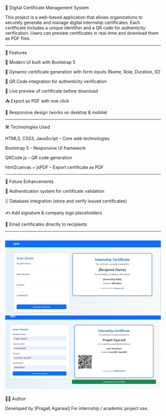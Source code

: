 📜 Digital Certificate Management System

This project is a web-based application that allows organizations to securely generate and manage digital internship certificates.
Each certificate includes a unique identifier and a QR code for authenticity verification. Users can preview certificates in real-time and download them as PDF files.

---

🚀 Features

🎨 Modern UI built with Bootstrap 5

📝 Dynamic certificate generation with form inputs (Name, Role, Duration, ID)

📲 QR Code integration for authenticity verification

👀 Live preview of certificate before download

📥 Export as PDF with one click

📱 Responsive design (works on desktop & mobile)

---

🛠️ Technologies Used

HTML5, CSS3, JavaScript – Core web technologies

Bootstrap 5 – Responsive UI framework

QRCode.js – QR code generation

html2canvas + jsPDF – Export certificate as PDF

---

🎯 Future Enhancements

🔐 Authentication system for certificate validation

🗄️ Database integration (store and verify issued certificates)

✍️ Add signature & company logo placeholders

📧 Email certificates directly to recipients

---

![Screenshot 2025-08-22 121247](https://github.com/Pragati-a/Spry/blob/main/Certificate_generator/Screenshot%202025-08-31%20222620.png)
![Screenshot 2025-08-22 121247](https://github.com/Pragati-a/Spry/blob/main/Certificate_generator/Screenshot%202025-08-31%20222656.png)
---

👨‍💻 Author

Developed by [Pragati Agarwal]
For internship / academic project use.


